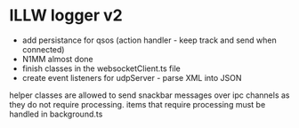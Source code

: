 # ILLW logger v2

- add persistance for qsos (action handler - keep track and send when connected)
- N1MM almost done 
- finish classes in the websocketClient.ts file
- create event listeners for udpServer - parse XML into JSON

helper classes are allowed to send snackbar messages over ipc channels as they do not require processing. items that require processing must be handled in background.ts